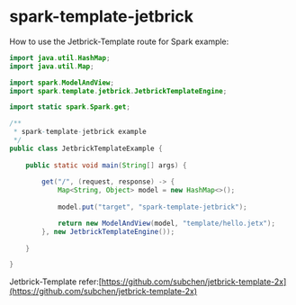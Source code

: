 spark-template-jetbrick 
==============================================

How to use the Jetbrick-Template route for Spark example:

```java
import java.util.HashMap;
import java.util.Map;

import spark.ModelAndView;
import spark.template.jetbrick.JetbrickTemplateEngine;

import static spark.Spark.get;

/**
 * spark-template-jetbrick example
 */
public class JetbrickTemplateExample {
	
	public static void main(String[] args) {
		
		get("/", (request, response) -> {
            Map<String, Object> model = new HashMap<>();
            
            model.put("target", "spark-template-jetbrick");

            return new ModelAndView(model, "template/hello.jetx");
        }, new JetbrickTemplateEngine());
		
	}

}
```

Jetbrick-Template refer:[https://github.com/subchen/jetbrick-template-2x](https://github.com/subchen/jetbrick-template-2x)
